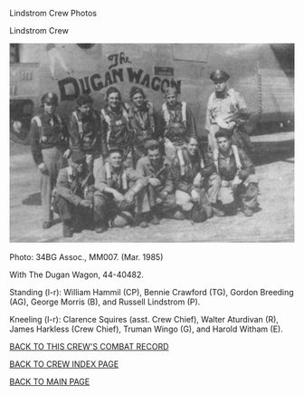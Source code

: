 
Lindstrom Crew Photos






 




Lindstrom Crew  
  

![](Lindstrom.jpg)  

Photo: 34BG Assoc., MM007. (Mar. 1985\)  

With The Dugan Wagon, 44-40482.  

Standing (l-r): William Hammil (CP), Bennie Crawford (TG), Gordon Breeding (AG), George Morris (B), and Russell Lindstrom (P).  

Kneeling (l-r): Clarence Squires (asst. Crew Chief), Walter Aturdivan (R), James Harkless (Crew Chief), Truman Wingo (G), and Harold Witham (E).  
  

[BACK TO THIS CREW'S COMBAT RECORD](crews/Lindstrom.md)  

[BACK TO CREW INDEX PAGE](000crews.md)  

[BACK TO MAIN PAGE](index.html)


